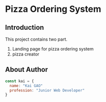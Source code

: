 # Pizza Ordering System


## Introduction

This project contains two part.
1. Landing page for pizza ordering system
2. pizza creator



## About Author

```javascript
const kai = {
  name: "Kai GAO"
  profession: "Junior Web Developer"
}
```
